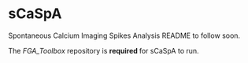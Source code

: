 # sCaSpA
Spontaneous Calcium Imaging Spikes Analysis
README to follow soon.

The <i>FGA_Toolbox</i> repository is <b> required </b> for sCaSpA to run.
